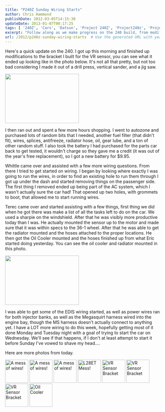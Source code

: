 ```yaml
---
title: "P240Z Sunday Wiring Starts"
author: Chris Hammond
publishDate: 2012-03-05T14:15:30
updateDate: 2013-01-07T00:17:25
tags: [ '240Z', 'Cars', 'Datsun', 'Project 240Z', 'Project240z', 'Project240Zcom' ]
excerpt: "Follow along as we make progress on the 240 build, from modifications to wiring and mounting parts. Check out the latest updates in this blog post!"
url: /2012/p240z-sunday-wiring-starts  # Use the generated URL with year
---
```

<p>Here's a quick update on the 240. I got up this morning and finished up  modifications to the bracket I built for the VR sensor, you can see what it  ended up looking like in the photo below. It's not all that pretty, but not too  bad considering I made it out of a drill press, vertical sander, and a jig  saw.</p> <p class="Photo"><a href="https://www.flickr.com/photos/chammond/872518561/"><img width="240" height="160" alt="" src="https://farm2.static.flickr.com/1089/872518561_ee2917d9ee_m.jpg" /></a></p> <p>I then ran out and spent a few more hours shopping. I went to autozone and  purchased lots of random bits that I needed, another fuel filter (that didn't  fit), wires, splices, antifreeze, radiator hose,&nbsp;oil, gear lube, and a ton of  other random stuff. I also took the battery I had purchased for the parts car  back to get tested, it wouldn't charge so they gave me a credit (it was out of  the year's free replacement), so I got a new battery for $9.95.</p> <p>Whittle came over and assisted with a few more wiring questions.&nbsp;From there I  tried to get started on wiring. I began by looking where exactly I was going to  run the wires, in order to find an existing hole to run them through I got up  under the dash and started removing things on the passenger side. The first  thing I removed ended up being part of the AC system, which I wasn't actually  sure the car had! That opened up two holes, with grommets to boot, that allowed  me to start running wires.</p> <p>Terec came over and started assisting with a few things, first thing we did  when he got there was make a list of all the tasks left to do on the car. We  used a sharpie on the windshield. After that he was visibly more productive  today than I was. He actually mounted the sensor up to the motor and made sure  that it was within specs to the 36-1 wheel. After that he was able to get the  radiator mounted and the hoses attached to the proper locations. He then got the  Oil Cooler mounted and the hoses finished up from what Eric started doing  yesterday. You can see the oil cooler and radiator mounted in this photo.</p> <p class="Photo"><a href="https://www.flickr.com/photos/chammond/873353908/"><img width="240" height="160" alt="" src="https://farm2.static.flickr.com/1205/873353908_e4809af1b0_m.jpg" /></a></p> <p>I was able to get some of the EDIS wiring started, as well as power wires ran  for both injector banks, as well as the Megasquirt harness wired into the engine  bay, though the MS harness doesn't actually connect to anything yet. I have a  LOT more wiring to do this week, hopefully getting most of it done Monday and  Tuesday night with a goal of trying to start the car on Wednesday. We'll see if  that happens, if I don't at least attempt to start it before Sunday I've vowed  to shave my head....</p> <p>Here are more photos from today.</p> <p><a href="https://www.flickr.com/photos/chammond/872530883/in/set-72157594465585463/"><img width="75" height="75" alt="A mess of wires!" src="https://farm2.static.flickr.com/1223/872530883_26316591e1_s.jpg" /></a> <a href="https://www.flickr.com/photos/chammond/872527971/in/set-72157594465585463/"><img width="75" height="75" alt="A mess of wires!" src="https://farm2.static.flickr.com/1113/872527971_dd62e028d7_s.jpg" /></a> <a href="https://www.flickr.com/photos/chammond/872525013/in/set-72157594465585463/"><img width="75" height="75" alt="A mess of wires!" src="https://farm2.static.flickr.com/1182/872525013_0ac1db8473_s.jpg" /></a> <a href="https://www.flickr.com/photos/chammond/872521791/in/set-72157594465585463/"><img width="75" height="75" alt="L28ET Mess!" src="https://farm2.static.flickr.com/1085/872521791_e1a508370d_s.jpg" /></a> <a href="https://www.flickr.com/photos/chammond/872518561/in/set-72157594465585463/"><img width="75" height="75" alt="VR Sensor Bracket" src="https://farm2.static.flickr.com/1089/872518561_ee2917d9ee_s.jpg" /></a> <a href="https://www.flickr.com/photos/chammond/872512225/in/set-72157594465585463/"><img width="75" height="75" alt="VR Sensor Bracket" src="https://farm2.static.flickr.com/1392/872512225_882694dc4f_s.jpg" /></a> <a href="https://www.flickr.com/photos/chammond/873359360/in/set-72157594465585463/"><img width="75" height="75" alt="VR Sensor Bracket" src="https://farm2.static.flickr.com/1006/873359360_8922d469fe_s.jpg" /></a> <a href="https://www.flickr.com/photos/chammond/873353908/in/set-72157594465585463/"><img width="75" height="75" alt="Oil Cooler" src="https://farm2.static.flickr.com/1205/873353908_e4809af1b0_s.jpg" /></a></p>

